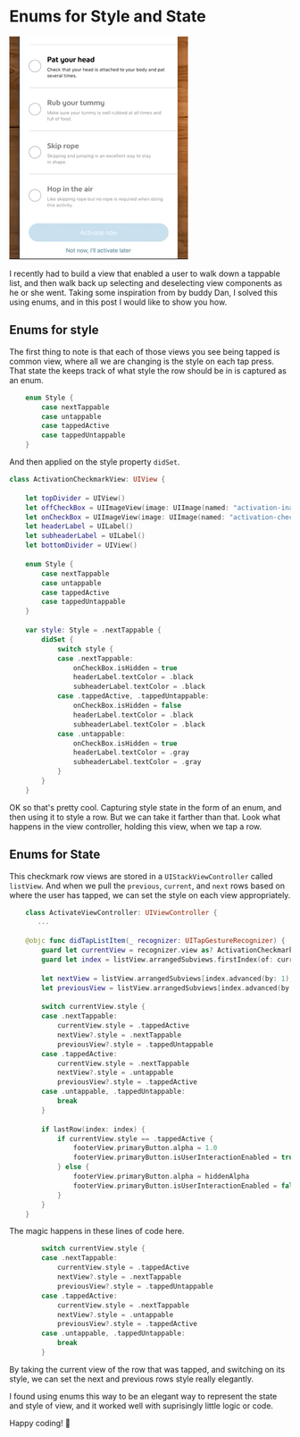 # Enums for Style and State

![table](images/enums-style-state-demo.gif)

I recently had to build a view that enabled a user to walk down a tappable list, and then walk back up selecting and deselecting view components as he or she went. Taking some inspiration from by buddy Dan, I solved this using enums, and in this post I would like to show you how.

## Enums for style

The first thing to note is that each of those views you see being tapped is common view, where all we are changing is the style on each tap press. That state the keeps track of what style the row should be in is captured as an enum.

```swift
    enum Style {
        case nextTappable
        case untappable
        case tappedActive
        case tappedUntappable
    }
```

And then applied on the style property `didSet`.

```swift
class ActivationCheckmarkView: UIView {

    let topDivider = UIView()
    let offCheckBox = UIImageView(image: UIImage(named: "activation-inactive-circle"))
    let onCheckBox = UIImageView(image: UIImage(named: "activation-checkmark"))
    let headerLabel = UILabel()
    let subheaderLabel = UILabel()
    let bottomDivider = UIView()

    enum Style {
        case nextTappable
        case untappable
        case tappedActive
        case tappedUntappable
    }

    var style: Style = .nextTappable {
        didSet {
            switch style {
            case .nextTappable:
                onCheckBox.isHidden = true
                headerLabel.textColor = .black
                subheaderLabel.textColor = .black
            case .tappedActive, .tappedUntappable:
                onCheckBox.isHidden = false
                headerLabel.textColor = .black
                subheaderLabel.textColor = .black
            case .untappable:
                onCheckBox.isHidden = true
                headerLabel.textColor = .gray
                subheaderLabel.textColor = .gray
            }
        }
    }
```
    
OK so that's pretty cool. Capturing style state in the form of an enum, and then using it to style a row. But we can take it farther than that. Look what happens in the view controller, holding this view, when we tap a row.
    
## Enums for State

This checkmark row views are stored in a `UIStackViewController` called `listView`. And when we pull the `previous`, `current`, and `next` rows based on where the user has tapped, we can set the style on each view appropriately.


```swift
    class ActivateViewController: UIViewController {
       ...
       
    @objc func didTapListItem(_ recognizer: UITapGestureRecognizer) {
        guard let currentView = recognizer.view as? ActivationCheckmarkView else { return }
        guard let index = listView.arrangedSubviews.firstIndex(of: currentView) else { return }
        
        let nextView = listView.arrangedSubviews[index.advanced(by: 1), default: nil] as? ActivationCheckmarkView
        let previousView = listView.arrangedSubviews[index.advanced(by: -1), default: nil] as? ActivationCheckmarkView

        switch currentView.style {
        case .nextTappable:
            currentView.style = .tappedActive
            nextView?.style = .nextTappable
            previousView?.style = .tappedUntappable
        case .tappedActive:
            currentView.style = .nextTappable
            nextView?.style = .untappable
            previousView?.style = .tappedActive
        case .untappable, .tappedUntappable:
            break
        }

        if lastRow(index: index) {
            if currentView.style == .tappedActive {
                footerView.primaryButton.alpha = 1.0
                footerView.primaryButton.isUserInteractionEnabled = true
            } else {
                footerView.primaryButton.alpha = hiddenAlpha
                footerView.primaryButton.isUserInteractionEnabled = false
            }
        }
    }
```

The magic happens in these lines of code here.

```swift
        switch currentView.style {
        case .nextTappable:
            currentView.style = .tappedActive
            nextView?.style = .nextTappable
            previousView?.style = .tappedUntappable
        case .tappedActive:
            currentView.style = .nextTappable
            nextView?.style = .untappable
            previousView?.style = .tappedActive
        case .untappable, .tappedUntappable:
            break
        }
```

By taking the current view of the row that was tapped, and switching on its style, we can set the next and previous rows style really elegantly.

I found using enums this way to be an elegant way to represent the state and style of view, and it worked well with suprisingly little logic or code.

Happy coding! 🤖
    
